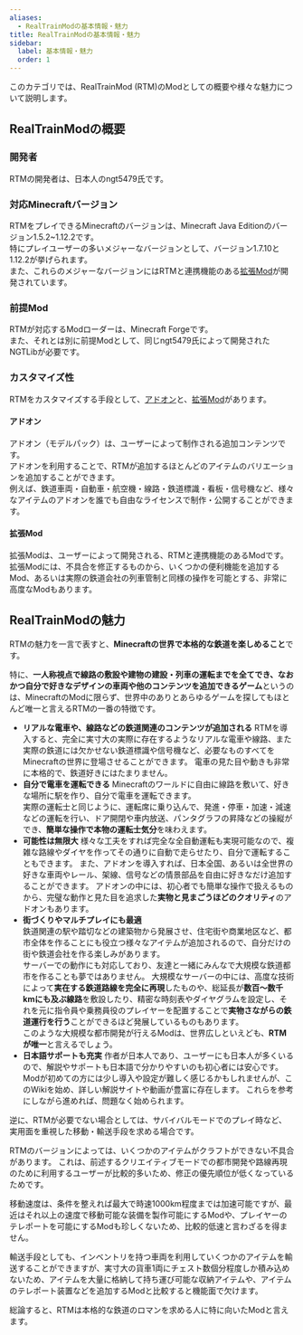 ```yaml
---
aliases:
  - RealTrainModの基本情報・魅力
title: RealTrainModの基本情報・魅力
sidebar: 
  label: 基本情報・魅力
  order: 1
---
```

このカテゴリでは、RealTrainMod (RTM)のModとしての概要や様々な魅力について説明します。
## RealTrainModの概要
### 開発者
RTMの開発者は、日本人のngt5479氏です。
### 対応Minecraftバージョン
RTMをプレイできるMinecraftのバージョンは、Minecraft Java Editionのバージョン1.5.2~1.12.2です。  
特にプレイユーザーの多いメジャーなバージョンとして、バージョン1.7.10と1.12.2が挙げられます。  
また、これらのメジャーなバージョンにはRTMと連携機能のある[拡張Mod](#拡張mod)が開発されています。
### 前提Mod
RTMが対応するModローダーは、Minecraft Forgeです。  
また、それとは別に前提Modとして、同じngt5479氏によって開発されたNGTLibが必要です。
### カスタマイズ性
RTMをカスタマイズする手段として、[アドオン](#アドオン)と、[拡張Mod](#拡張mod)があります。
#### アドオン
アドオン（モデルパック）は、ユーザーによって制作される追加コンテンツです。  
アドオンを利用することで、RTMが追加するほとんどのアイテムのバリエーションを追加することができます。  
例えば、鉄道車両・自動車・航空機・線路・鉄道標識・看板・信号機など、様々なアイテムのアドオンを誰でも自由なライセンスで制作・公開することができます。
#### 拡張Mod
拡張Modは、ユーザーによって開発される、RTMと連携機能のあるModです。  
拡張Modには、不具合を修正するものから、いくつかの便利機能を追加するMod、あるいは実際の鉄道会社の列車管制と同様の操作を可能とする、非常に高度なModもあります。
## RealTrainModの魅力
RTMの魅力を一言で表すと、**Minecraftの世界で本格的な鉄道を楽しめること**です。

特に、**一人称視点で線路の敷設や建物の建設・列車の運転までを全てでき、なおかつ自分で好きなデザインの車両や他のコンテンツを追加できるゲーム**というのは、MinecraftのModに限らず、世界中のありとあらゆるゲームを探してもほとんど唯一と言えるRTMの一番の特徴です。

- **リアルな電車や、線路などの鉄道関連のコンテンツが追加される**
  RTMを導入すると、完全に実寸大の実際に存在するようなリアルな電車や線路、また実際の鉄道には欠かせない鉄道標識や信号機など、必要なものすべてをMinecraftの世界に登場させることができます。
  電車の見た目や動きも非常に本格的で、鉄道好きにはたまりません。
- **自分で電車を運転できる**
  Minecraftのワールドに自由に線路を敷いて、好きな場所に駅を作り、自分で電車を運転できます。  
  実際の運転士と同じように、運転席に乗り込んで、発進・停車・加速・減速などの運転を行い、ドア開閉や車内放送、パンタグラフの昇降などの操縦ができ、**簡単な操作で本物の運転士気分**を味わえます。
- **可能性は無限大** 
  様々な工夫をすれば完全な全自動運転も実現可能なので、複雑な路線やダイヤを作ってその通りに自動で走らせたり、自分で運転することもできます。
  また、アドオンを導入すれば、日本全国、あるいは全世界の好きな車両やレール、架線、信号などの情景部品を自由に好きなだけ追加することができます。
  アドオンの中には、初心者でも簡単な操作で扱えるものから、完璧な動作と見た目を追求した**実物と見まごうほどのクオリティ**のアドオンもあります。
- **街づくりやマルチプレイにも最適**  
  鉄道関連の駅や踏切などの建築物から発展させ、住宅街や商業地区など、都市全体を作ることにも役立つ様々なアイテムが追加されるので、自分だけの街や鉄道会社を作る楽しみがあります。  
  サーバーでの動作にも対応しており、友達と一緒にみんなで大規模な鉄道都市を作ることも夢ではありません。
  大規模なサーバーの中には、高度な技術によって**実在する鉄道路線を完全に再現**したものや、総延長が**数百～数千kmにも及ぶ線路**を敷設したり、精密な時刻表やダイヤグラムを設定し、それを元に指令員や乗務員役のプレイヤーを配置することで**実物さながらの鉄道運行を行う**ことができるほど発展しているものもあります。  
  このような大規模な都市開発が行えるModは、世界広しといえども、**RTMが唯一**と言えるでしょう。
- **日本語サポートも充実**
  作者が日本人であり、ユーザーにも日本人が多くいるので、解説やサポートも日本語で分かりやすいのも初心者には安心です。
  Modが初めての方には少し導入や設定が難しく感じるかもしれませんが、このWikiを始め、詳しい解説サイトや動画が豊富に存在します。
  これらを参考にしながら進めれば、問題なく始められます。

逆に、RTMが必要でない場合としては、サバイバルモードでのプレイ時など、実用面を重視した移動・輸送手段を求める場合です。

RTMのバージョンによっては、いくつかのアイテムがクラフトができない不具合があります。
これは、前述するクリエイティブモードでの都市開発や路線再現のために利用するユーザーが比較的多いため、修正の優先順位が低くなっているためです。

移動速度は、条件を整えれば最大で時速1000km程度までは加速可能ですが、最近はそれ以上の速度で移動可能な装備を製作可能にするModや、プレイヤーのテレポートを可能にするModも珍しくないため、比較的低速と言わざるを得ません。

輸送手段としても、インベントリを持つ車両を利用していくつかのアイテムを輸送することができますが、実寸大の貨車1両にチェスト数個分程度しか積み込めないため、アイテムを大量に格納して持ち運び可能な収納アイテムや、アイテムのテレポート装置などを追加するModと比較すると機能面で欠けます。

総論すると、RTMは本格的な鉄道のロマンを求める人に特に向いたModと言えます。